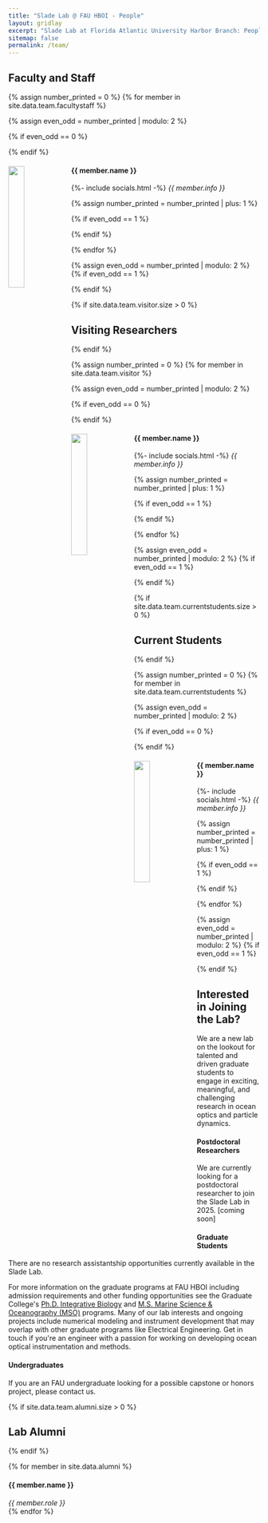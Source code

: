 ```yaml
---
title: "Slade Lab @ FAU HBOI - People"
layout: gridlay
excerpt: "Slade Lab at Florida Atlantic University Harbor Branch: People"
sitemap: false
permalink: /team/
---
```


<!-- # Group Members -->
<!-- **We are  looking for new PhD students, Postdocs, and Master students to join the team** [(see openings)]({{ site.url }}{{ site.baseurl }}/vacancies) **!** -->

<!-- Jump to [staff](#staff), [master and bachelor students](#master-and-bachelor-students), [alumni](#alumni), [administrative support](#administrative-support), [lab visitors](#lab-visitors). -->

<!-- see https://github.com/USC-NSL/USC-NSL.github.io --!>

<!----------------------------------------------------------------------------------------------------------------------------------------->
## Faculty and Staff

{% assign number_printed = 0 %}
{% for member in site.data.team.facultystaff %}

{% assign even_odd = number_printed | modulo: 2 %}

{% if even_odd == 0 %}
<div class="row">
{% endif %}

<div class="col-sm-6 clearfix">
  <!-- Member photo floats on left -->
  <img src="{{ site.url }}{{ site.baseurl }}/images/teampic/{{ member.photo }}" class="img-responsive" width="25%" style="float: left" />
  
  <h4>{{ member.name }}</h4>
  {%- include socials.html -%}
  <i>{{ member.info }}</i>
  <!-- Maybe add education/notes here... -->
</div>

{% assign number_printed = number_printed | plus: 1 %}

{% if even_odd == 1 %}
</div>
{% endif %}

{% endfor %}

{% assign even_odd = number_printed | modulo: 2 %}
{% if even_odd == 1 %}
</div>
{% endif %}

<!----------------------------------------------------------------------------------------------------------------------------------------->
{% if site.data.team.visitor.size > 0 %}
## Visiting Researchers
{% endif %}

{% assign number_printed = 0 %}
{% for member in site.data.team.visitor %}

{% assign even_odd = number_printed | modulo: 2 %}

{% if even_odd == 0 %}
<div class="row">
{% endif %}

<div class="col-sm-6 clearfix">
  <!-- Member photo floats on left -->
  <img src="{{ site.url }}{{ site.baseurl }}/images/teampic/{{ member.photo }}" class="img-responsive" width="25%" style="float: left" />
  
  <h4>{{ member.name }}</h4>
  {%- include socials.html -%}
  <i>{{ member.info }}</i>
  <!-- Maybe add education/notes here... -->
</div>

{% assign number_printed = number_printed | plus: 1 %}

{% if even_odd == 1 %}
</div>
{% endif %}

{% endfor %}

{% assign even_odd = number_printed | modulo: 2 %}
{% if even_odd == 1 %}
</div>
{% endif %}



<!----------------------------------------------------------------------------------------------------------------------------------------->
{% if site.data.team.currentstudents.size > 0 %}
## Current Students
{% endif %}

{% assign number_printed = 0 %}
{% for member in site.data.team.currentstudents %}

{% assign even_odd = number_printed | modulo: 2 %}

{% if even_odd == 0 %}
<div class="row">
{% endif %}

<div class="col-sm-6 clearfix">
  <!-- Member photo floats on left -->
  <img src="{{ site.url }}{{ site.baseurl }}/images/teampic/{{ member.photo }}" class="img-responsive" width="25%" style="float: left" />
  
  <h4>{{ member.name }}</h4>
  {%- include socials.html -%}
  <i>{{ member.info }}</i>
  
  <!--{% if member.advisor.size == 1 %}
  Advisor: <i>{{ member.advisor }}</i>
  {% endif %}
  {% if member.advisor.size > 1 %}
  Advisors: <i>{{ member.advisor[0] }}</i>, <i>{{ member.advisor[1] }}</i>
  {% endif %} -->
 
</div>

{% assign number_printed = number_printed | plus: 1 %}

{% if even_odd == 1 %}
</div>
{% endif %}

{% endfor %}

{% assign even_odd = number_printed | modulo: 2 %}
{% if even_odd == 1 %}
</div>
{% endif %}


## Interested in Joining the Lab?
We are a new lab on the lookout for talented and driven graduate students to engage in exciting, meaningful, 
and challenging research in ocean optics and particle dynamics.

#### Postdoctoral Researchers
We are currently looking for a postdoctoral researcher to join the Slade Lab in 2025. \[coming soon\]

#### Graduate Students
<!-- More details here -->
There are no research assistantship opportunities currently available in the Slade Lab.

For more information on the graduate programs at FAU HBOI including admission requirements and other funding opportunities see the Graduate College's 
[Ph.D. Integrative Biology](https://www.fau.edu/hboi/education-and-outreach/graduate-programs/phd-integrative-biology/) and
[M.S. Marine Science & Oceanography (MSO)](https://www.fau.edu/hboi/education-and-outreach/graduate-programs/ms-marine-science-and-oceanography/) programs.
Many of our lab interests and ongoing projects include numerical modeling and instrument development that may overlap with other graduate programs like 
Electrical Engineering. Get in touch if you're an engineer with a passion for working on developing ocean optical instrumentation and methods.
 

#### Undergraduates
If you are an FAU undergraduate looking for a possible capstone or honors project, please contact us.




<!----------------------------------------------------------------------------------------------------------------------------------------->
{% if site.data.team.alumni.size > 0 %}
## Lab Alumni
{% endif %}

<div class="row">
{% for member in site.data.alumni %}
<div class="col-sm-6 clearfix">
  <h4>{{ member.name }}</h4>
  <i> {{ member.role }}</i>
</div>
{% endfor %}
</div>
